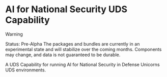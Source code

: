 # AI for National Security UDS Capability

> [!WARNING]
> Status: Pre-Alpha
> The packages and bundles are currently in an experimental state and will stabilize over the coming months. Components may change, and data is not guaranteed to be durable.

A UDS Capability for running AI for National Security in Defense Unicorns UDS environments.